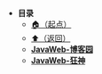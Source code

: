 * **目录**
  * [🏠（起点）](/study/README)
  * [⬆️（返回）](/study/Java后端/README)
  * [**JavaWeb-博客园**](/study/Java后端/02-JavaWeb/JavaWeb-博客园)
  * [**JavaWeb-狂神**](/study/Java后端/02-JavaWeb/JavaWeb-狂神)